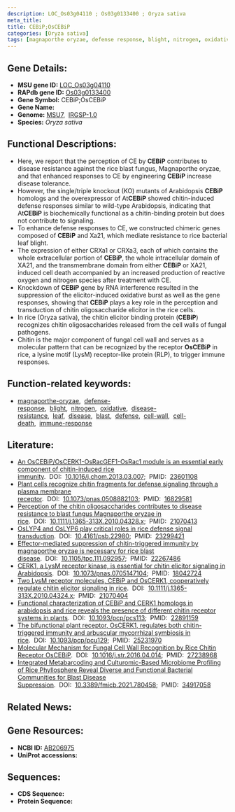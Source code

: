 ```yaml
---
description: LOC_Os03g04110 ; Os03g0133400 ; Oryza sativa
meta_title:
title: CEBiP;OsCEBiP
categories: [Oryza sativa]
tags: [magnaporthe oryzae, defense response, blight, nitrogen, oxidative, disease resistance, leaf, disease, blast, defense, cell wall, cell death, immune response]
---
```


## Gene Details:
- **MSU gene ID:** [LOC_Os03g04110](http://rice.uga.edu/cgi-bin/ORF_infopage.cgi?orf=LOC_Os03g04110)  
- **RAPdb gene ID:** [Os03g0133400](https://rapdb.dna.affrc.go.jp/locus/?name=Os03g0133400)  
- **Gene Symbol:** CEBiP;OsCEBiP
- **Gene Name:**
- **Genome:**  [MSU7](http://rice.uga.edu/),&nbsp;&nbsp;[IRGSP-1.0](https://rapdb.dna.affrc.go.jp/download/irgsp1.html)
- **Species:** *Oryza sativa*

## Functional Descriptions:
   - Here, we report that the perception of CE by **CEBiP** contributes to disease resistance against the rice blast fungus, Magnaporthe oryzae, and that enhanced responses to CE by engineering **CEBiP** increase disease tolerance.
   - However, the single/triple knockout (KO) mutants of Arabidopsis **CEBiP** homologs and the overexpressor of At**CEBiP** showed chitin-induced defense responses similar to wild-type Arabidopsis, indicating that At**CEBiP** is biochemically functional as a chitin-binding protein but does not contribute to signaling.
   - To enhance defense responses to CE, we constructed chimeric genes composed of **CEBiP** and Xa21, which mediate resistance to rice bacterial leaf blight.
   - The expression of either CRXa1 or CRXa3, each of which contains the whole extracellular portion of **CEBiP**, the whole intracellular domain of XA21, and the transmembrane domain from either **CEBiP** or XA21, induced cell death accompanied by an increased production of reactive oxygen and nitrogen species after treatment with CE.
   - Knockdown of **CEBiP** gene by RNA interference resulted in the suppression of the elicitor-induced oxidative burst as well as the gene responses, showing that **CEBiP** plays a key role in the perception and transduction of chitin oligosaccharide elicitor in the rice cells.
   - In rice (Oryza sativa), the chitin elicitor binding protein (**CEBiP**) recognizes chitin oligosaccharides released from the cell walls of fungal pathogens.
   - Chitin is the major component of fungal cell wall and serves as a molecular pattern that can be recognized by the receptor **OsCEBiP** in rice, a lysine motif (LysM) receptor-like protein (RLP), to trigger immune responses.

## Function-related keywords:
   - [magnaporthe-oryzae](/tags/magnaporthe-oryzae/),&nbsp;&nbsp;[defense-response](/tags/defense-response/),&nbsp;&nbsp;[blight](/tags/blight/),&nbsp;&nbsp;[nitrogen](/tags/nitrogen/),&nbsp;&nbsp;[oxidative](/tags/oxidative/),&nbsp;&nbsp;[disease-resistance](/tags/disease-resistance/),&nbsp;&nbsp;[leaf](/tags/leaf/),&nbsp;&nbsp;[disease](/tags/disease/),&nbsp;&nbsp;[blast](/tags/blast/),&nbsp;&nbsp;[defense](/tags/defense/),&nbsp;&nbsp;[cell-wall](/tags/cell-wall/),&nbsp;&nbsp;[cell-death](/tags/cell-death/),&nbsp;&nbsp;[immune-response](/tags/immune-response/)

## Literature:
   - [An OsCEBiP/OsCERK1-OsRacGEF1-OsRac1 module is an essential early component of chitin-induced rice immunity](https://www.doi.org/10.1016/j.chom.2013.03.007).&nbsp;&nbsp;DOI:&nbsp;&nbsp;[10.1016/j.chom.2013.03.007](https://www.doi.org/10.1016/j.chom.2013.03.007);&nbsp;&nbsp;PMID:&nbsp;&nbsp;[23601108](https://pubmed.ncbi.nlm.nih.gov/23601108/)
   - [Plant cells recognize chitin fragments for defense signaling through a plasma membrane receptor](https://www.doi.org/10.1073/pnas.0508882103).&nbsp;&nbsp;DOI:&nbsp;&nbsp;[10.1073/pnas.0508882103](https://www.doi.org/10.1073/pnas.0508882103);&nbsp;&nbsp;PMID:&nbsp;&nbsp;[16829581](https://pubmed.ncbi.nlm.nih.gov/16829581/)
   - [Perception of the chitin oligosaccharides contributes to disease resistance to blast fungus Magnaporthe oryzae in rice](https://www.doi.org/10.1111/j.1365-313X.2010.04328.x).&nbsp;&nbsp;DOI:&nbsp;&nbsp;[10.1111/j.1365-313X.2010.04328.x](https://www.doi.org/10.1111/j.1365-313X.2010.04328.x);&nbsp;&nbsp;PMID:&nbsp;&nbsp;[21070413](https://pubmed.ncbi.nlm.nih.gov/21070413/)
   - [OsLYP4 and OsLYP6 play critical roles in rice defense signal transduction](https://www.doi.org/10.4161/psb.22980).&nbsp;&nbsp;DOI:&nbsp;&nbsp;[10.4161/psb.22980](https://www.doi.org/10.4161/psb.22980);&nbsp;&nbsp;PMID:&nbsp;&nbsp;[23299421](https://pubmed.ncbi.nlm.nih.gov/23299421/)
   - [Effector-mediated suppression of chitin-triggered immunity by magnaporthe oryzae is necessary for rice blast disease](https://www.doi.org/10.1105/tpc.111.092957).&nbsp;&nbsp;DOI:&nbsp;&nbsp;[10.1105/tpc.111.092957](https://www.doi.org/10.1105/tpc.111.092957);&nbsp;&nbsp;PMID:&nbsp;&nbsp;[22267486](https://pubmed.ncbi.nlm.nih.gov/22267486/)
   - [CERK1, a LysM receptor kinase, is essential for chitin elicitor signaling in Arabidopsis](https://www.doi.org/10.1073/pnas.0705147104).&nbsp;&nbsp;DOI:&nbsp;&nbsp;[10.1073/pnas.0705147104](https://www.doi.org/10.1073/pnas.0705147104);&nbsp;&nbsp;PMID:&nbsp;&nbsp;[18042724](https://pubmed.ncbi.nlm.nih.gov/18042724/)
   - [Two LysM receptor molecules, CEBiP and OsCERK1, cooperatively regulate chitin elicitor signaling in rice](https://www.doi.org/10.1111/j.1365-313X.2010.04324.x).&nbsp;&nbsp;DOI:&nbsp;&nbsp;[10.1111/j.1365-313X.2010.04324.x](https://www.doi.org/10.1111/j.1365-313X.2010.04324.x);&nbsp;&nbsp;PMID:&nbsp;&nbsp;[21070404](https://pubmed.ncbi.nlm.nih.gov/21070404/)
   - [Functional characterization of CEBiP and CERK1 homologs in arabidopsis and rice reveals the presence of different chitin receptor systems in plants](https://www.doi.org/10.1093/pcp/pcs113).&nbsp;&nbsp;DOI:&nbsp;&nbsp;[10.1093/pcp/pcs113](https://www.doi.org/10.1093/pcp/pcs113);&nbsp;&nbsp;PMID:&nbsp;&nbsp;[22891159](https://pubmed.ncbi.nlm.nih.gov/22891159/)
   - [The bifunctional plant receptor, OsCERK1, regulates both chitin-triggered immunity and arbuscular mycorrhizal symbiosis in rice](https://www.doi.org/10.1093/pcp/pcu129).&nbsp;&nbsp;DOI:&nbsp;&nbsp;[10.1093/pcp/pcu129](https://www.doi.org/10.1093/pcp/pcu129);&nbsp;&nbsp;PMID:&nbsp;&nbsp;[25231970](https://pubmed.ncbi.nlm.nih.gov/25231970/)
   - [Molecular Mechanism for Fungal Cell Wall Recognition by Rice Chitin Receptor OsCEBiP](https://www.doi.org/10.1016/j.str.2016.04.014).&nbsp;&nbsp;DOI:&nbsp;&nbsp;[10.1016/j.str.2016.04.014](https://www.doi.org/10.1016/j.str.2016.04.014);&nbsp;&nbsp;PMID:&nbsp;&nbsp;[27238968](https://pubmed.ncbi.nlm.nih.gov/27238968/)
   - [Integrated Metabarcoding and Culturomic-Based Microbiome Profiling of Rice Phyllosphere Reveal Diverse and Functional Bacterial Communities for Blast Disease Suppression](https://www.doi.org/10.3389/fmicb.2021.780458).&nbsp;&nbsp;DOI:&nbsp;&nbsp;[10.3389/fmicb.2021.780458](https://www.doi.org/10.3389/fmicb.2021.780458);&nbsp;&nbsp;PMID:&nbsp;&nbsp;[34917058](https://pubmed.ncbi.nlm.nih.gov/34917058/)

## Related News:

## Gene Resources:
- **NCBI ID:**  [AB206975](http://www.ncbi.nlm.nih.gov/nuccore/AB206975)
- **UniProt accessions:** [](https://www.uniprot.org/uniprotkb//entry)

## Sequences:
- **CDS Sequence:**
- **Protein Sequence:**

